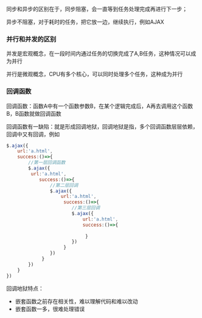 同步和异步的区别在于，同步阻塞，会一直等到任务处理完成再进行下一步；

异步不阻塞，对于耗时的任务，把它放一边，继续执行，例如AJAX

### 并行和并发的区别

并发是宏观概念，在一段时间内通过任务的切换完成了A,B任务，这种情况可以成为并行

并行是微观概念，CPU有多个核心，可以同时处理多个任务，这种成为并行

### 回调函数

回调函数：函数A中有一个函数参数B，在某个逻辑完成后，A再去调用这个函数B，B函数就做回调函数

回调函数有一缺陷：就是形成回调地狱，回调地狱是指，多个回调函数层层依赖，回调中又有回调，例如

```javascript
$.ajax({
    url:'a.html',
    success:()=>{
        //第一层回调函数
        $.ajax({
   		 url:'a.html',
    		success:()=>{
                //第二层回调
      			$.ajax({
    				url:'a.html',
   					 success:()=>{
						//第三层回调
        				$.ajax({
   							url:'a.html',
  							success:()=>{
        
   							 }
						})
   					 }
				})
   			 }
		})
    }
})
```

回调地狱特点：

- 嵌套函数之前存在相关性，难以理解代码和难以改动
- 嵌套函数一多，很难处理错误

 


